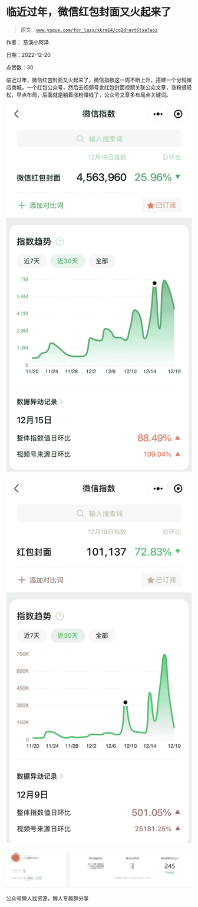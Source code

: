 # 临近过年，微信红包封面又火起来了

> 原文：[`www.yuque.com/for_lazy/xkrm14/cg2drayt6tsa7aoz`](https://www.yuque.com/for_lazy/xkrm14/cg2drayt6tsa7aoz)



作者： 慈溪小阿泽



日期：2022-12-20



点赞数：30

<ne-hole id="u38a900d0" data-lake-id="u38a900d0"><ne-card data-card-name="hr" data-card-type="block" id="B6UZg" data-event-boundary="card">

临近过年，微信红包封面又火起来了，微信指数这一周不断上升，搭建一个分销微店商城，一个红包公众号，然后去视频号发红包封面视频关联公众文章，涨粉很轻松，早点布局，后面就是躺着涨粉赚钱了，公众号文章多布局点关键词。



<ne-card data-card-name="image" data-card-type="inline" id="ysZxe" data-event-boundary="card">![](img/20f99035e3cfc7832a75c83ec3a27aaa.png)</ne-card>



<ne-card data-card-name="image" data-card-type="inline" id="PIQEF" data-event-boundary="card">![](img/13fa60851cdb67884fb9e7481cbb47cd.png)</ne-card>



<ne-card data-card-name="image" data-card-type="inline" id="MK9kS" data-event-boundary="card">![](img/f317a833fd98b9f1963c27ea040a83f6.png)</ne-card>

<ne-hole id="u1c575a42" data-lake-id="u1c575a42"><ne-card data-card-name="hr" data-card-type="block" id="W9Pmv" data-event-boundary="card">

公众号懒人找资源，懒人专属群分享

</ne-card></ne-hole></ne-card></ne-hole>